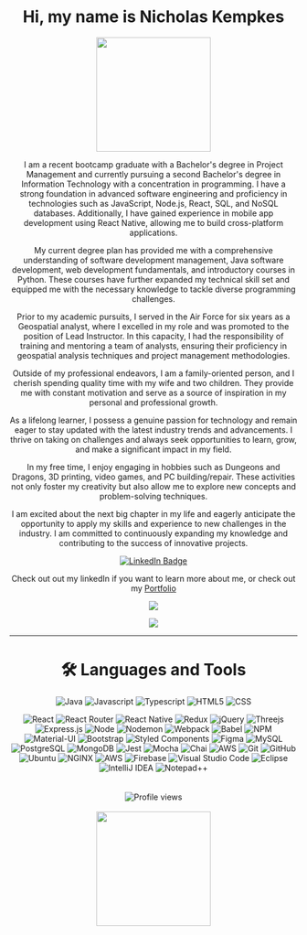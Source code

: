 <div id="header" align="center">
  <h1>
    Hi, my name is Nicholas Kempkes
  </h1>
  <img src="https://raw.githubusercontent.com/gist/ManulMax/2d20af60d709805c55fd784ca7cba4b9/raw/bcfeac7604f674ace63623106eb8bb8471d844a6/github.gif" height="200" />
  <p>I am a recent bootcamp graduate with a Bachelor's degree in Project Management and currently pursuing a second Bachelor's degree in Information Technology with a concentration in programming. I have a strong foundation in advanced software engineering and proficiency in technologies such as JavaScript, Node.js, React, SQL, and NoSQL databases. Additionally, I have gained experience in mobile app development using React Native, allowing me to build cross-platform applications.

My current degree plan has provided me with a comprehensive understanding of software development management, Java software development, web development fundamentals, and introductory courses in Python. These courses have further expanded my technical skill set and equipped me with the necessary knowledge to tackle diverse programming challenges.

Prior to my academic pursuits, I served in the Air Force for six years as a Geospatial analyst, where I excelled in my role and was promoted to the position of Lead Instructor. In this capacity, I had the responsibility of training and mentoring a team of analysts, ensuring their proficiency in geospatial analysis techniques and project management methodologies.

Outside of my professional endeavors, I am a family-oriented person, and I cherish spending quality time with my wife and two children. They provide me with constant motivation and serve as a source of inspiration in my personal and professional growth.

As a lifelong learner, I possess a genuine passion for technology and remain eager to stay updated with the latest industry trends and advancements. I thrive on taking on challenges and always seek opportunities to learn, grow, and make a significant impact in my field.

In my free time, I enjoy engaging in hobbies such as Dungeons and Dragons, 3D printing, video games, and PC building/repair. These activities not only foster my creativity but also allow me to explore new concepts and problem-solving techniques.

I am excited about the next big chapter in my life and eagerly anticipate the opportunity to apply my skills and experience to new challenges in the industry. I am committed to continuously expanding my knowledge and contributing to the success of innovative projects.</p>
</div>


<div id="badges" align="center">
  <a href="https://www.linkedin.com/in/nicholas-kempkes/" target="_blank" rel="noreferrer noopener">
    <img src="https://img.shields.io/badge/LinkedIn-blue?style=for-the-badge&logo=linkedin&logoColor=white" alt="LinkedIn Badge"/>
  </a>
  <p>Check out out my linkedIn if you want to learn more about me, or check out my <a href="https://www.nicholaskempkes.com" target="_blank" rel="noreferrer noopener">Portfolio</a></p>
</div>


              
<div align="center">
  <img src= "http://github-readme-streak-stats.herokuapp.com?user=kemp3673&theme=highcontrast"/>
  <p> </p>
</div>
<!-- <div align="center">
  <img src="https://github-readme-stats.vercel.app/api?username=kemp3673&show_icons=true&theme=highcontrast&locale=en"/>
  <p> </p>
</div> -->
<div align="center"> 
  <img src="https://leetcard.jacoblin.cool/kemp3673?ext=activity"/>
</div>

---
  <h1 align="center">
    🛠️ Languages and Tools
  </h1>
<!-- <div align="center">
  <img src="https://github-readme-stats.vercel.app/api/top-langs/?username=kemp3673&layout=compact&langs_count=8&&hide=shellshow_icons=true&theme=highcontrast&locale=en"/>
  <p> </p>
</div> -->

<div align="center">
  <img alt="Java" src="https://img.shields.io/badge/java-%23ED8B00.svg?style=for-the-badge&logo=openjdk&logoColor=white"/>
  <img alt="Javascript" src="https://img.shields.io/badge/-JavaScript-F7DF1E?logo=javascript&logoColor=white&style=for-the-badge"/>
  <img alt="Typescript" src="https://img.shields.io/badge/typescript-%23007ACC.svg?style=for-the-badge&logo=typescript&logoColor=white"/>
  <img alt="HTML5" src="https://img.shields.io/badge/html5-%23E34F26.svg?style=for-the-badge&logo=html5&logoColor=white"/>
  <img alt="CSS" src="https://img.shields.io/badge/-CSS3-1572B6?logo=css3&logoColor=white&style=for-the-badge"/>
  <p> </p>
</div>

<div align="center">
  <img alt="React" src="https://img.shields.io/badge/-React-61DAFB?logo=react&logoColor=white&style=for-the-badge"/>
  <img alt="React Router" src="https://img.shields.io/badge/React_Router-CA4245?style=for-the-badge&logo=react-router&logoColor=white"/>
  <img alt="React Native" src="https://img.shields.io/badge/react_native-%2320232a.svg?style=for-the-badge&logo=react&logoColor=%2361DAFB"/>
  <img alt="Redux" src="https://img.shields.io/badge/-Redux-764ABC?logo=redux&logoColor=white&style=for-the-badge"/>
  <img alt="jQuery" src="https://img.shields.io/badge/-jQuery-0769AD?logo=jquery&logoColor=white&style=for-the-badge"/>
  <img alt="Threejs" src="https://img.shields.io/badge/threejs-black?style=for-the-badge&logo=three.js&logoColor=white"/>
  <img alt="Express.js" src="https://img.shields.io/badge/express.js-%23404d59.svg?style=for-the-badge&logo=express&logoColor=%2361DAFB"/>
  <img alt="Node" src="https://img.shields.io/badge/-Node-9ACD32?logo=node.js&logoColor=white&style=for-the-badge"/>
  <img alt="Nodemon" src="https://img.shields.io/badge/NODEMON-%23323330.svg?style=for-the-badge&logo=nodemon&logoColor=%BBDEAD"/>
  <img alt="Webpack" src="https://img.shields.io/badge/-Webpack-8DD6F9?logo=webpack&logoColor=white&style=for-the-badge"/>
  <img alt="Babel" src="https://img.shields.io/badge/-Babel-F9DC3E?logo=babel&logoColor=white&style=for-the-badge"/>
  <img alt="NPM" src="https://img.shields.io/badge/NPM-%23000000.svg?style=for-the-badge&logo=npm&logoColor=white"/>
  <img alt="Material-UI" src="https://img.shields.io/badge/-MUI-007FFF?logo=mui&logoColor=white&style=for-the-badge"/>
  <img alt="Bootstrap" src="https://img.shields.io/badge/-Bootstrap-7952B3?logo=bootstrap&logoColor=white&style=for-the-badge"/>
  <img alt="Styled Components" src="https://img.shields.io/badge/styled--components-DB7093?style=for-the-badge&logo=styled-components&logoColor=white"/>
  <img alt="Figma" src="https://img.shields.io/badge/-Figma-B2E7E8?logo=figma&logoColor=black&style=for-the-badge"/>
  <img alt="MySQL" src="https://img.shields.io/badge/-MySQL-4479A1?logo=mysql&logoColor=white&style=for-the-badge"/>
  <img alt="PostgreSQL" src="https://img.shields.io/badge/-PostgreSQL-4169E1?logo=postgresql&logoColor=white&style=for-the-badge"/>
  <img alt="MongoDB" src="https://img.shields.io/badge/-MongoDB-47A248?logo=mongodb&logoColor=white&style=for-the-badge"/>
  <img alt="Jest" src="https://img.shields.io/badge/-Jest-C21325?logo=jest&logoColor=white&style=for-the-badge"/>
  <img alt="Mocha" src="https://img.shields.io/badge/-Mocha-8D6748?logo=mocha&logoColor=white&style=for-the-badge"/>
  <img alt="Chai" src="https://img.shields.io/badge/-Chai-A30701?logo=chai&logoColor=white&style=for-the-badge"/>
  <img alt="AWS" src="https://img.shields.io/badge/-AWS-232F3E?logo=amazonaws&logoColor=white&style=for-the-badge"/>
  <img alt="Git" src="https://img.shields.io/badge/-Git-F05032?logo=git&logoColor=white&style=for-the-badge"/>
  <img alt="GitHub" src="https://img.shields.io/badge/github-%23121011.svg?style=for-the-badge&logo=github&logoColor=white"/>
  <img alt="Ubuntu" src="https://img.shields.io/badge/-Ubuntu-E95420?logo=ubuntu&logoColor=white&style=for-the-badge"/>
  <img alt="NGINX" src="https://img.shields.io/badge/-NGINX-009639?logo=nginx&logoColor=white&style=for-the-badge"/>
  <img alt="AWS" src="https://img.shields.io/badge/AWS-%23FF9900.svg?style=for-the-badge&logo=amazon-aws&logoColor=white"/>
  <img alt="Firebase" src="https://img.shields.io/badge/firebase-%23039BE5.svg?style=for-the-badge&logo=firebase"/>
  <img alt="Visual Studio Code" src="https://img.shields.io/badge/Visual%20Studio%20Code-0078d7.svg?style=for-the-badge&logo=visual-studio-code&logoColor=white"/>
  <img alt="Eclipse" src="https://img.shields.io/badge/Eclipse-FE7A16.svg?style=for-the-badge&logo=Eclipse&logoColor=white"/>
  <img alt="IntelliJ IDEA" src="https://img.shields.io/badge/IntelliJIDEA-000000.svg?style=for-the-badge&logo=intellij-idea&logoColor=white"/>
  <img alt="Notepad++" src="https://img.shields.io/badge/Notepad++-90E59A.svg?style=for-the-badge&logo=notepad%2b%2b&logoColor=black"/>
</div>


<div align="center"> 
  <br></br>
  <img src="https://komarev.com/ghpvc/?username=kemp3673&style=flat-square&color=blue" alt="Profile views"/>
  <br></br>
  <img src="https://media2.giphy.com/media/S1uy0EgCosuDS/giphy.gif?cid=6c09b952svi2t19uv53qw3cz1xyaqt21suqmylnfdwip533p&rid=giphy.gif&ct=g" height="200"/>
</div>
